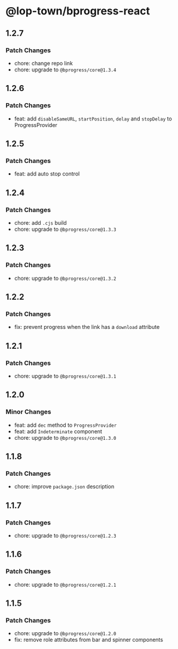 # @lop-town/bprogress-react

## 1.2.7

### Patch Changes

- chore: change repo link
- chore: upgrade to `@bprogress/core@1.3.4`

## 1.2.6

### Patch Changes

- feat: add `disableSameURL`, `startPosition`, `delay` and `stopDelay` to ProgressProvider

## 1.2.5

### Patch Changes

- feat: add auto stop control

## 1.2.4

### Patch Changes

- chore: add `.cjs` build
- chore: upgrade to `@bprogress/core@1.3.3`

## 1.2.3

### Patch Changes

- chore: upgrade to `@bprogress/core@1.3.2`

## 1.2.2

### Patch Changes

- fix: prevent progress when the link has a `download` attribute

## 1.2.1

### Patch Changes

- chore: upgrade to `@bprogress/core@1.3.1`

## 1.2.0

### Minor Changes

- feat: add `dec` method to `ProgressProvider`
- feat: add `Indeterminate` component
- chore: upgrade to `@bprogress/core@1.3.0`

## 1.1.8

### Patch Changes

- chore: improve `package.json` description

## 1.1.7

### Patch Changes

- chore: upgrade to `@bprogress/core@1.2.3`

## 1.1.6

### Patch Changes

- chore: upgrade to `@bprogress/core@1.2.1`

## 1.1.5

### Patch Changes

- chore: upgrade to `@bprogress/core@1.2.0`
- fix: remove role attributes from bar and spinner components
